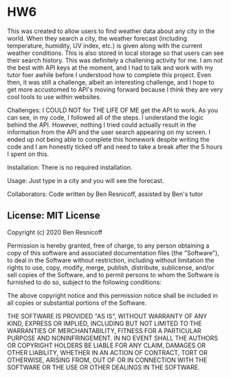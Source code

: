 # HW6

This was created to allow users to find weather data about any city in the world. When they search a city, the weather forecast (including temperature, humidity, UV index, etc.) is given along with the current weather conditions. This is also stored in local storage so that users can see their search history. This was definitely a challening activity for me. I am not the best with API keys at the moment, and I had to talk and work with my tutor foer awhile before I understood how to complete this project. Even then, it was still a challenge, albeit an interesting challenge, and I hope to get more accustomed to API's moving forward because I think they are very cool tools to use within websites.

Challenges: I COULD NOT for THE LIFE OF ME get the API to work. As you can see, in my code, I followed all of the steps. I understand the logic behind the API. However, nothing I tried could actually result in the information from the API and the user search appearing on my screen. I ended up not being able to complete this homework despite writing the code and I am honestly ticked off and need to take a break after the 5 hours I spent on this.

Installation: There is no required installation.

Usage: Just type in a city and you will see the forecast.

Collaborators: Code written by Ben Resnicoff, assisted by Ben's tutor

## License: MIT License 

Copyright (c) 2020 Ben Resnicoff

Permission is hereby granted, free of charge, to any person obtaining a copy
of this software and associated documentation files (the "Software"), to deal
in the Software without restriction, including without limitation the rights
to use, copy, modify, merge, publish, distribute, sublicense, and/or sell
copies of the Software, and to permit persons to whom the Software is
furnished to do so, subject to the following conditions:

The above copyright notice and this permission notice shall be included in all
copies or substantial portions of the Software.

THE SOFTWARE IS PROVIDED "AS IS", WITHOUT WARRANTY OF ANY KIND, EXPRESS OR
IMPLIED, INCLUDING BUT NOT LIMITED TO THE WARRANTIES OF MERCHANTABILITY,
FITNESS FOR A PARTICULAR PURPOSE AND NONINFRINGEMENT. IN NO EVENT SHALL THE
AUTHORS OR COPYRIGHT HOLDERS BE LIABLE FOR ANY CLAIM, DAMAGES OR OTHER
LIABILITY, WHETHER IN AN ACTION OF CONTRACT, TORT OR OTHERWISE, ARISING FROM,
OUT OF OR IN CONNECTION WITH THE SOFTWARE OR THE USE OR OTHER DEALINGS IN THE
SOFTWARE.



